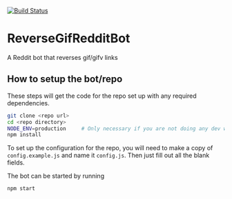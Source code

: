 [![Build Status](https://travis-ci.org/lobabob/ReverseGifRedditBot.svg?branch=master)](https://travis-ci.org/lobabob/ReverseGifRedditBot)
# ReverseGifRedditBot

A Reddit bot that reverses gif/gifv links

## How to setup the bot/repo

These steps will get the code for the repo set up with any required dependencies.

```bash
git clone <repo url>
cd <repo directory>
NODE_ENV=production     # Only necessary if you are not doing any dev work
npm install
```

To set up the configuration for the repo, you will need to make a copy of `config.example.js` and name it `config.js`. Then just fill out all the blank fields.

The bot can be started by running

```bash
npm start
```
